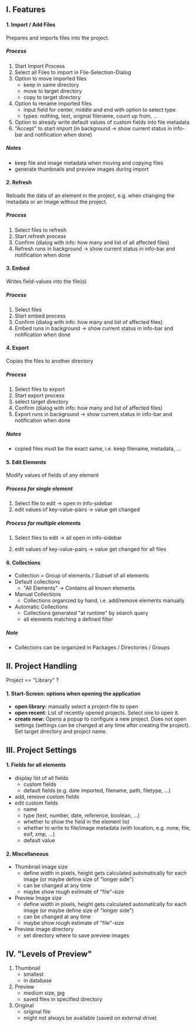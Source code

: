



## I. Features



#### 1. Import / Add Files

Prepares and imports files into the project. 

##### Process

1. Start Import Process
2. Select all Files to import in File-Selection-Dialog
3. Option to move imported files
   - keep in same directory
   - move to target directory
   - copy to target directory
4. Option to rename imported files
   - input field for center, middle and end with option to select type
   - types: nothing, text, original filename, count up from, ... 
5. Option to already write default values of custom fields into file metadata
6. "Accept" to start import (in background -> show current status in info-bar and notification when done)

##### Notes

- keep file and image metadata when moving and copying files
- generate thumbnails and preview images during import





#### 2. Refresh

Reloads the data of an element in the project, e.g. when changing the metadata or an image without the project.

##### Process

1. Select files to refresh
2. Start refresh process
3. Confirm (dialog with info: how many and list of all affected files)
4. Refresh runs in background -> show current status in info-bar and notification when done





#### 3. Embed

Writes field-values into the file(s)

##### Process

1. Select files
2. Start embed process
3. Confirm (dialog with info: how many and list of affected files)
4. Embed runs in background -> show current status in info-bar and notification when done





#### 4. Export

Copies the files to another directory

##### Process

1. Select files to export
2. Start export process
3. select target directory
4. Confirm (dialog with info: how many and list of affected files)
5. Export runs in background -> show current status in info-bar and notification when done

##### Notes

- copied files must be the exact same, i.e. keep filename, metadata, ...





#### 5. Edit Elements

Modify values of fields of any element

##### Process for single element

1. Select file to edit -> open in info-sidebar
2. edit values of key-value-pairs -> value get changed

##### Process for multiple elements

1. Select files to edit -> all open in info-sidebar

2. edit values of key-value-pairs -> value get changed for all files

   



#### 6. Collections

- Collection = Group of elements / Subset of all elements
- Default collections
  - "All Elements" -> Contains all known elements
- Manual Collections
  - Collections organized by hand, i.e. add/remove elements manually
- Automatic Collections
  - Collections generated "at runtime" by search query
  - all elements matching a defined filter

##### Note

- Collections can be organized in Packages / Directories / Groups



## II. Project Handling

Project == "Library" ?

#### 1. Start-Screen: options when opening the application

- **open library:** manually select a project-file to open 
- **open recent**: List of recently opened projects. Select one to open it.
- **create new:** Opens a popup to configure a new project. Does not open settings (settings can be changed at any time after creating the project). Set target directory and project name. 





## III. Project Settings

#### 1. Fields for all elements

- display list of all fields
  - custom fields
  - default fields (e.g. date imported, filename, path, filetype, ...)
- add, remove custom fields
- edit custom fields
  - name
  - type (text, number, date, reference, boolean, ...)
  - whether to show the field in the element list
  - whether to write to file/image metadata (with location, e.g. none, file, exif, xmp, ...)
  - default value

#### 2. Miscellaneous

- Thumbnail image size
  - define width in pixels, height gets calculated automatically for each image (or maybe define size of "longer side")
  - can be changed at any time
  - maybe show rough estimate of "file"-size
- Preview Image size
  - define width in pixels, height gets calculated automatically for each image (or maybe define size of "longer side")
  - can be changed at any time
  - maybe show rough estimate of "file"-size
- Preview image directory
  - set directory where to save preview images





## IV. "Levels of Preview"

1. Thumbnail
   - smallest
   - in database
2. Preview 
   - medium size, jpg
   - saved files in specified directory
3. Original
   - original file
   - might not always be available (saved on external drive)
